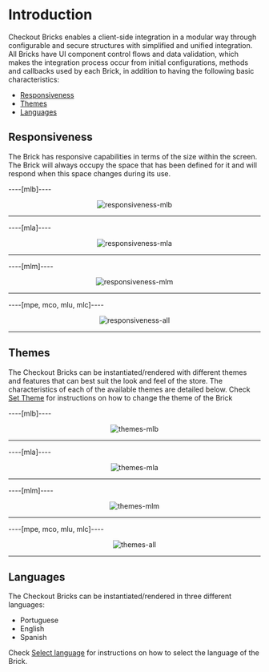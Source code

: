 # Introduction

Checkout Bricks enables a client-side integration in a modular way through configurable and secure structures with simplified and unified integration. All Bricks have UI component control flows and data validation, which makes the integration process occur from initial configurations, methods and callbacks used by each Brick, in addition to having the following basic characteristics:

* [Responsiveness](#bookmark_responsiveness)
* [Themes](#bookmark_themes)
* [Languages](#bookmark_languages)

## Responsiveness

The Brick has responsive capabilities in terms of the size within the screen. The Brick will always occupy the space that has been defined for it and will respond when this space changes during its use.

----[mlb]----
<center>

![responsiveness-mlb](checkout-bricks/responsiveness-mlb-en.gif)

</center>

------------
----[mla]---- 
<center>

![responsiveness-mla](checkout-bricks/responsiveness-mla-en.gif)

</center>

------------
----[mlm]---- 
<center>

![responsiveness-mlm](checkout-bricks/responsiveness-mlm-en.gif)

</center>

------------
----[mpe, mco, mlu, mlc]---- 
<center>

![responsiveness-all](checkout-bricks/responsiveness-all-en.gif)

</center>

------------

## Themes

The Checkout Bricks can be instantiated/rendered with different themes and features that can best suit the look and feel of the store. The characteristics of each of the available themes are detailed below. Check [Set Theme](/developers/en/docs/checkout-bricks/additional-content/set-theme) for instructions on how to change the theme of the Brick

----[mlb]----
<center>

![themes-mlb](checkout-bricks/themes-mlb-en.png)

</center>

------------
----[mla]----
<center>

![themes-mla](checkout-bricks/themes-mla-en.jpg) 

</center>

------------
----[mlm]----
<center>

![themes-mlm](checkout-bricks/themes-mlm-en.jpg) 

</center>

------------
----[mpe, mco, mlu, mlc]----
<center>

![themes-all](checkout-bricks/themes-all-en.png)

</center>

------------

## Languages

The Checkout Bricks can be instantiated/rendered in three different languages:

* Portuguese
* English 
* Spanish

Check [Select language](/developers/en/docs/checkout-bricks/additional-content/select-language) for instructions on how to select the language of the Brick. 